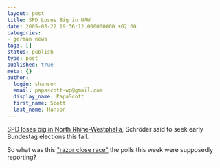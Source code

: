 ```yaml
---
layout: post
title: SPD Loses Big in NRW
date: 2005-05-22 19:36:12.000000000 +02:00
categories:
- german news
tags: []
status: publish
type: post
published: true
meta: {}
author:
  login: shanson
  email: papascott-wp@gmail.com
  display_name: PapaScott
  first_name: Scott
  last_name: Hanson
---
```

<p><a href="http://news.bbc.co.uk/2/hi/europe/4570105.stm" title="BBC NEWS | Europe | Schroeder 'heads for poll defeat'">SPD loses big in North Rhine-Westphalia</a>, Schr&ouml;der said to seek early Bundestag elections this fall. </p>
<p>So what was this <a title="Entscheidung in NRW: Zitterwahl lockt viele B&uuml;rger in die Wahlb&uuml;ros - Politik - SPIEGEL ONLINE - Nachrichten" href="http://www.spiegel.de/politik/deutschland/0,1518,357052,00.html">"razor close race"</a> the polls this week were supposedly reporting?</p>
